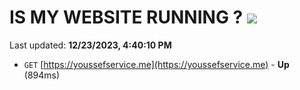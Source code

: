 # IS MY WEBSITE RUNNING ? [![](https://img.shields.io/static/v1?label=Sponsor&message=%E2%9D%A4&logo=GitHub&color=%23fe8e86)](https://github.com/sponsors/<username>)

Last updated: **12/23/2023, 4:40:10 PM**

- `GET` [https://youssefservice.me](https://youssefservice.me) - **Up** (894ms)
